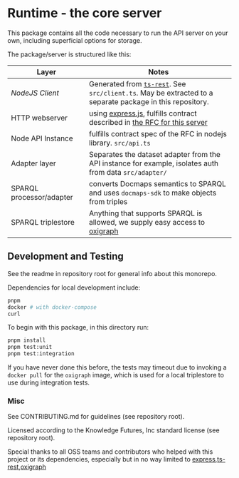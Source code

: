 # Runtime - the core server

This package contains all the code necessary to run the API server on your own, including superficial options for storage.

The package/server is structured like this:

| Layer | Notes |
| - | - |
| _NodeJS Client_ | Generated from [`ts-rest`](https://ts-rest.com/). See `src/client.ts`. May be extracted to a separate package in this repository. |
| HTTP webserver | using [express.js](https://expressjs.com/), fulfills contract described in [the RFC for this server](https://github.com/Docmaps-Project/rfcs/blob/ships/1/APIProtocol/proposals/001_interop.md) |
| Node API Instance | fulfills contract spec of the RFC in nodejs library. `src/api.ts` |
| Adapter layer | Separates the dataset adapter from the API instance for example, isolates auth from data `src/adapter/` |
| SPARQL processor/adapter | converts Docmaps semantics to SPARQL and uses `docmaps-sdk` to make objects from triples | 
| SPARQL triplestore | Anything that supports SPARQL is allowed, we supply easy access to [oxigraph](https://github.com/oxigraph/oxigraph) |


## Development and Testing

See the readme in repository root for general info about this monorepo.

Dependencies for local development include:

```bash
pnpm
docker # with docker-compose
curl
```

To begin with this package, in this directory run:

```bash
pnpm install
pnpm test:unit
pnpm test:integration
```

If you have never done this before, the tests may timeout due to invoking a `docker pull` for the `oxigraph` image, which
is used for a local triplestore to use during integration tests.

### Misc

See CONTRIBUTING.md for guidelines (see repository root).

Licensed according to the Knowledge Futures, Inc standard license (see repository root).

Special thanks to all OSS teams and contributors who helped with this project or its dependencies,
especially but in no way limited to [express](https://expressjs.com/),[ts-rest](https://ts-rest.com/),[oxigraph](https://github.com/oxigraph/oxigraph)

